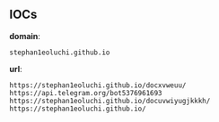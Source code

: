 
## IOCs

__domain__:

```text
stephan1eoluchi.github.io
```
__url__:

```text
https://stephan1eoluchi.github.io/docxvweuu/
https://api.telegram.org/bot5376961693
https://stephan1eoluchi.github.io/docuvwiyugjkkkh/
https://stephan1eoluchi.github.io/
```